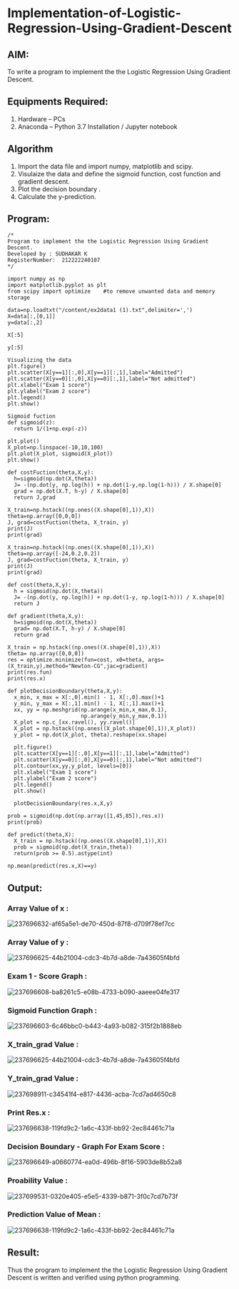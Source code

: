 # Implementation-of-Logistic-Regression-Using-Gradient-Descent

## AIM:
To write a program to implement the the Logistic Regression Using Gradient Descent.

## Equipments Required:
1. Hardware – PCs
2. Anaconda – Python 3.7 Installation / Jupyter notebook

## Algorithm
1. Import the data file and import numpy, matplotlib and scipy.
2. Visulaize the data and define the sigmoid function, cost function and gradient descent.
3. Plot the decision boundary .
4. Calculate the y-prediction.

## Program:
```
/*
Program to implement the the Logistic Regression Using Gradient Descent.
Developed by : SUDHAKAR K
RegisterNumber:  212222240107
*/
```
```
import numpy as np
import matplotlib.pyplot as plt
from scipy import optimize    #to remove unwanted data and memory storage

data=np.loadtxt("/content/ex2data1 (1).txt",delimiter=',')
X=data[:,[0,1]]
y=data[:,2]

X[:5]

y[:5]

Visualizing the data
plt.figure()
plt.scatter(X[y==1][:,0],X[y==1][:,1],label="Admitted")
plt.scatter(X[y==0][:,0],X[y==0][:,1],label="Not admitted")
plt.xlabel("Exam 1 score")
plt.ylabel("Exam 2 score")
plt.legend()
plt.show()

Sigmoid fuction
def sigmoid(z):
  return 1/(1+np.exp(-z))
  
plt.plot()
X_plot=np.linspace(-10,10,100)
plt.plot(X_plot, sigmoid(X_plot))
plt.show()

def costFuction(theta,X,y):
  h=sigmoid(np.dot(X,theta))
  J= -(np.dot(y, np.log(h)) + np.dot(1-y,np.log(1-h))) / X.shape[0]
  grad = np.dot(X.T, h-y) / X.shape[0]
  return J,grad
  
X_train=np.hstack((np.ones((X.shape[0],1)),X))
theta=np.array([0,0,0])
J, grad=costFuction(theta, X_train, y)
print(J)
print(grad)

X_train=np.hstack((np.ones((X.shape[0],1)),X))
theta=np.array([-24,0.2,0.2])
J, grad=costFuction(theta, X_train, y)
print(J)
print(grad)

def cost(theta,X,y):
  h = sigmoid(np.dot(X,theta))
  J= -(np.dot(y, np.log(h)) + np.dot(1-y, np.log(1-h))) / X.shape[0]
  return J
  
def gradient(theta,X,y):
  h=sigmoid(np.dot(X,theta))
  grad= np.dot(X.T, h-y) / X.shape[0]
  return grad
  
X_train = np.hstack((np.ones((X.shape[0],1)),X))
theta= np.array([0,0,0])
res = optimize.minimize(fun=cost, x0=theta, args=(X_train,y),method="Newton-CG",jac=gradient)
print(res.fun)
print(res.x)

def plotDecisionBoundary(theta,X,y):
  x_min, x_max = X[:,0].min() - 1, X[:,0].max()+1
  y_min, y_max = X[:,1].min() - 1, X[:,1].max()+1
  xx, yy = np.meshgrid(np.arange(x_min,x_max,0.1),
                       np.arange(y_min,y_max,0.1))
  X_plot = np.c_[xx.ravel(), yy.ravel()]
  X_plot = np.hstack((np.ones((X_plot.shape[0],1)),X_plot))
  y_plot = np.dot(X_plot, theta).reshape(xx.shape)

  plt.figure()
  plt.scatter(X[y==1][:,0],X[y==1][:,1],label="Admitted")
  plt.scatter(X[y==0][:,0],X[y==0][:,1],label="Not admitted")
  plt.contour(xx,yy,y_plot, levels=[0])
  plt.xlabel("Exam 1 score")
  plt.ylabel("Exam 2 score")
  plt.legend()
  plt.show()
  
  plotDecisionBoundary(res.x,X,y)
  
prob = sigmoid(np.dot(np.array([1,45,85]),res.x))
print(prob)

def predict(theta,X):
  X_train = np.hstack((np.ones((X.shape[0],1)),X))
  prob = sigmoid(np.dot(X_train,theta))
  return(prob >= 0.5).astype(int)
  
np.mean(predict(res.x,X)==y)
```


## Output:
### Array Value of x :
![237696632-af65a5e1-de70-450d-87f8-d709f78ef7cc](https://github.com/IamShakthi/-Implementation-of-Logistic-Regression-Using-Gradient-Descent/assets/117913445/590fd446-8647-48dc-98c3-75312b730340)


### Array Value of y :
![237696625-44b21004-cdc3-4b7d-a8de-7a43605f4bfd](https://github.com/IamShakthi/-Implementation-of-Logistic-Regression-Using-Gradient-Descent/assets/117913445/6b5d9d94-1dd1-4d22-80b0-56766c511779)

### Exam 1 - Score Graph :
![237696608-ba8261c5-e08b-4733-b090-aaeee04fe317](https://github.com/IamShakthi/-Implementation-of-Logistic-Regression-Using-Gradient-Descent/assets/117913445/48e053ff-e862-4a1f-acaa-85cd7c33c9f5)

### Sigmoid Function Graph :
![237696603-6c46bbc0-b443-4a93-b082-315f2b1888eb](https://github.com/IamShakthi/-Implementation-of-Logistic-Regression-Using-Gradient-Descent/assets/117913445/6fcd842a-7c8a-461f-aba0-1b0ee626a75a)

### X_train_grad Value :
![237696625-44b21004-cdc3-4b7d-a8de-7a43605f4bfd](https://github.com/IamShakthi/-Implementation-of-Logistic-Regression-Using-Gradient-Descent/assets/117913445/b628cffd-32fb-4840-82f5-efb112ce0a8d)

### Y_train_grad Value :
![237698911-c34541f4-e817-4436-acba-7cd7ad4650c8](https://github.com/IamShakthi/-Implementation-of-Logistic-Regression-Using-Gradient-Descent/assets/117913445/89e1ef2e-f63b-49e0-b89d-2f131f992ed0)

### Print Res.x :
![237696638-119fd9c2-1a6c-433f-bb92-2ec84461c71a](https://github.com/IamShakthi/-Implementation-of-Logistic-Regression-Using-Gradient-Descent/assets/117913445/97172555-d049-42d4-9635-d7124abce3d7)

### Decision Boundary - Graph For Exam Score :
![237696649-a0660774-ea0d-496b-8f16-5903de8b52a8](https://github.com/IamShakthi/-Implementation-of-Logistic-Regression-Using-Gradient-Descent/assets/117913445/af2791c3-6b8c-4014-83dc-6e4fb97976dd)

### Proability Value :
![237699531-0320e405-e5e5-4339-b871-3f0c7cd7b73f](https://github.com/IamShakthi/-Implementation-of-Logistic-Regression-Using-Gradient-Descent/assets/117913445/18ac841d-e9d9-40d3-8cc8-37dc82912303)

### Prediction Value of Mean :
![237696638-119fd9c2-1a6c-433f-bb92-2ec84461c71a](https://github.com/IamShakthi/-Implementation-of-Logistic-Regression-Using-Gradient-Descent/assets/117913445/48c6907f-e629-49b4-b7b4-591231ed5c24)



## Result:
Thus the program to implement the the Logistic Regression Using Gradient Descent is written and verified using python programming.

